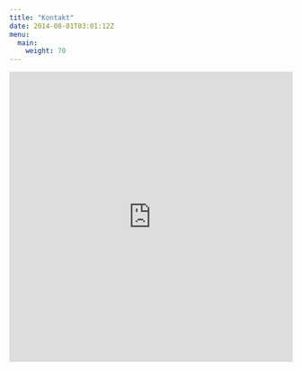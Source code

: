 ```yaml
---
title: "Kontakt"
date: 2014-08-01T03:01:12Z
menu:
  main:
    weight: 70
---
```


<iframe height="517" allowTransparency="true" frameborder="0" scrolling="no" style="width:100%;border:none"  src="https://egmontmika.wufoo.com/embed/z1bc2xsv1ik0spr/"><a href="https://egmontmika.wufoo.com/forms/z1bc2xsv1ik0spr/">Fill out my form!</a></iframe>

